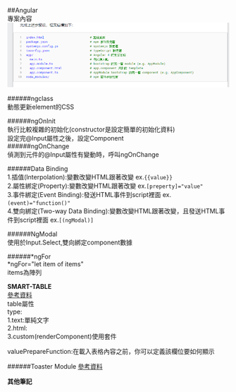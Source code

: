 ##Angular   
專案內容     
![專案內容](\images\angular.PNG)

######ngclass   
動態更新element的CSS   

######ngOnInit   
執行比較複雜的初始化(constructor是設定簡單的初始化資料)    
設定完@Input屬性之後，設定Component   
######ngOnChange   
偵測到元件的@Input屬性有變動時，呼叫ngOnChange    

######Data Binding   
1.插值(Interpolation):變數改變HTML跟著改變 ex.```{{value}}```   
2.屬性綁定(Property):變數改變HTML跟著改變 ex.```[preperty]="value"```  
3.事件綁定(Event Binding):發送HTML事件到script裡面  ex.```(event)="function()"```  
4.雙向綁定(Two-way Data Binding):變數改變HTML跟著改變，且發送HTML事件到script裡面 ex.```[(ngModal)]```   

######NgModal   
使用於Input.Select,雙向綁定component數據   

######*ngFor   
*ngFor="let item of items"   
items為陣列

**SMART-TABLE**   
[參考資料](https://akveo.github.io/ng2-smart-table/#/documentation)   
table屬性   
type:   
1.text:單純文字   
2.html:   
3.custom(renderComponent)使用套件   

valuePrepareFunction:在載入表格內容之前，你可以定義該欄位要如何顯示   

######Toaster Module
[參考資料](https://github.com/PointInside/ng2-toastr)   

**其他筆記**   
